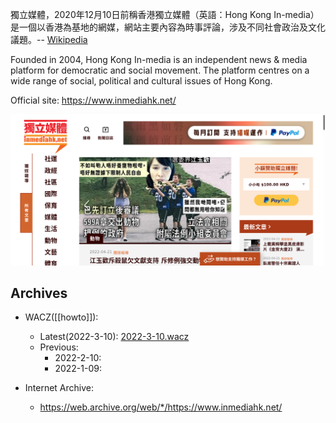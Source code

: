 
>
獨立媒體，2020年12月10日前稱香港獨立媒體（英語：Hong Kong In-media）是一個以香港為基地的網媒，網站主要內容為時事評論，涉及不同社會政治及文化議題。-- [Wikipedia](https://zh.wikipedia.org/wiki/%E7%8D%A8%E7%AB%8B%E5%AA%92%E9%AB%94_inmediahk.net)

Founded in 2004, Hong Kong In-media is an independent news & media platform for democratic and social movement. The platform centres on a wide range of social, political and cultural issues of Hong Kong.

Official site: https://www.inmediahk.net/

![Inmedia HK Frontpage](./assets/frontpage_inmedia.png)



## Archives 

- WACZ([[howto]]):
    - Latest(2022-3-10): [2022-3-10.wacz](https://bafybeieldyl7quzpuqldxbs7ib7th43bkjhcx3vl4b3gvdbkn57mzzpneq.ipfs.dweb.link/fixtures/inmediahk-03_30_2022.wacz)
    - Previous: 
        - 2022-2-10:
        - 2022-1-09:

- Internet Archive:
    - https://web.archive.org/web/*/https://www.inmediahk.net/

